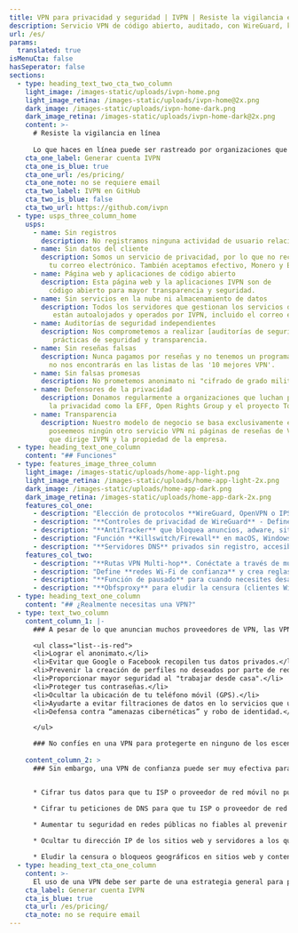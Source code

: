 ```yaml
---
title: VPN para privacidad y seguridad | IVPN | Resiste la vigilancia en línea
description: Servicio VPN de código abierto, auditado, con WireGuard, killswitch y bloqueador de rastreadores. Sin registros, sin falsas promesas. Inscripción anónima con garantía de reembolso de 30 días.
url: /es/
params:
  translated: true
isMenuCta: false
hasSeperator: false
sections:
  - type: heading_text_two_cta_two_column
    light_image: /images-static/uploads/ivpn-home.png
    light_image_retina: /images-static/uploads/ivpn-home@2x.png
    dark_image: /images-static/uploads/ivpn-home-dark.png
    dark_image_retina: /images-static/uploads/ivpn-home-dark@2x.png
    content: >-
      # Resiste la vigilancia en línea
    
      Lo que haces en línea puede ser rastreado por organizaciones que quizás no conozcas y pase a formar parte de un registro permanente. Una VPN no puede resolver esto por sí sola, pero puede evitar que tu ISP pueda compartir o vender tus datos.
    cta_one_label: Generar cuenta IVPN
    cta_one_is_blue: true
    cta_one_url: /es/pricing/
    cta_one_note: no se requiere email
    cta_two_label: IVPN en GitHub
    cta_two_is_blue: false
    cta_two_url: https://github.com/ivpn
  - type: usps_three_column_home
    usps:
      - name: Sin registros
        description: No registramos ninguna actividad de usuario relacionada con el uso del servicio VPN, como se explica en nuestra clara [política de privacidad](/es/privacy).
      - name: Sin datos del cliente
        description: Somos un servicio de privacidad, por lo que no recopilamos ni almacenamos ningún dato personal al registrarse, ni siquiera
          tu correo electrónico. También aceptamos efectivo, Monero y Bitcoin.
      - name: Página web y aplicaciones de código abierto
        description: Esta página web y la aplicaciones IVPN son de
          código abierto para mayor transparencia y seguridad.
      - name: Sin servicios en la nube ni almacenamiento de datos
        description: Todos los servidores que gestionan los servicios de IVPN
           están autoalojados y operados por IVPN, incluido el correo electrónico y atencion al cliente.
      - name: Auditorías de seguridad independientes
        description: Nos comprometemos a realizar [auditorías de seguridad anuales](/en/blog/tags/audit/) para mejorar nuestras
           prácticas de seguridad y transparencia.
      - name: Sin reseñas falsas
        description: Nunca pagamos por reseñas y no tenemos un programa de afiliados, por lo que
          no nos encontrarás en las listas de las '10 mejores VPN'.
      - name: Sin falsas promesas
        description: No prometemos anonimato ni "cifrado de grado militar". Publicamos extensas [guías de privacidad](/privacy-guides/) y educamos a nuestros clientes sobre lo que una VPN puede lograr de manera realista.
      - name: Defensores de la privacidad
        description: Donamos regularmente a organizaciones que luchan por el derecho a
          la privacidad como la EFF, Open Rights Group y el proyecto Tor.
      - name: Transparencia
        description: Nuestro modelo de negocio se basa exclusivamente en suscripciones de pago. No
          poseemeos ningún otro servicio VPN ni páginas de reseñas de VPN. Revisa [el equipo](/es/team/)
          que dirige IVPN y la propiedad de la empresa.
  - type: heading_text_one_column
    content: "## Funciones"
  - type: features_image_three_column
    light_image: /images-static/uploads/home-app-light.png
    light_image_retina: /images-static/uploads/home-app-light-2x.png
    dark_image: /images-static/uploads/home-app-dark.png
    dark_image_retina: /images-static/uploads/home-app-dark-2x.png
    features_col_one:
      - description: "Elección de protocolos **WireGuard, OpenVPN o IPSec** utilizando las aplicaciones IVPN o cualquier otro cliente VPN compatible."
      - description: "**Controles de privacidad de WireGuard** - Define una programación personalizada para la rotación automática de claves y direcciones IP."
      - description: "**AntiTracker** que bloquea anuncios, adware, sitios web maliciosos y rastreadores de recopilación de datos."
      - description: "Función **Killswitch/Firewall** en macOS, Windows, Linux, Android y la función On-demand incorporada en iOS. Ofrece protección contra filtraciones DNS, IPv6, WebRTC y desconexiones."
      - description: "**Servidores DNS** privados sin registro, accesibles a través de nuestra VPN."
    features_col_two:
      - description: "**Rutas VPN Multi-hop**. Conéctate a través de múltiples servidores en jurisdicciones diferentes para mejorar la privacidad."
      - description: "Define **redes Wi-Fi de confianza** y crea reglas para la conexión/desconexión automática."
      - description: "**Función de pausado** para cuando necesites desactivar la VPN temporalmente, tras lo cual la conexión se restablece automáticamente (excepto iOS)."
      - description: "**Obfsproxy** para eludir la censura (clientes Windows, macOS y Linux)."
  - type: heading_text_one_column
    content: "## ¿Realmente necesitas una VPN?"
  - type: text_two_column
    content_column_1: |-
      ### A pesar de lo que anuncian muchos proveedores de VPN, las VPN son inútiles (en el mejor de los casos, ineficaces) en:

      <ul class="list--is-red">
      <li>Lograr el anonimato.</li>
      <li>Evitar que Google o Facebook recopilen tus datos privados.</li>
      <li>Prevenir la creación de perfiles no deseados por parte de redes sociales o motores de búsqueda.</li>
      <li>Proporcionar mayor seguridad al "trabajar desde casa".</li>
      <li>Proteger tus contraseñas.</li>
      <li>Ocultar la ubicación de tu teléfono móvil (GPS).</li>
      <li>Ayudarte a evitar filtraciones de datos en lo servicios que utilizas en línea.</li>
      <li>Defensa contra “amenazas cibernéticas” y robo de identidad.</li>

      </ul>

      ### No confíes en una VPN para protegerte en ninguno de los escenarios anteriores.
    
    content_column_2: >
      ### Sin embargo, una VPN de confianza puede ser muy efectiva para:


      * Cifrar tus datos para que tu ISP o proveedor de red móvil no pueda vigilar ni registrar tu actividad en línea. Sin una VPN, conexiones HTTPS aún exponen a tu ISP el nombre del dominio o la dirección IP que estás visitando.

      * Cifrar tu peticiones de DNS para que tu ISP o proveedor de red móvil no pueda vigilar ni registrar los dominios que visitas.

      * Aumentar tu seguridad en redes públicas no fiables al prevenir ataques MITM.
        
      * Ocultar tu dirección IP de los sitios web y servidores a los que te conectas.

      * Eludir la censura o bloqueos geográficos en sitios web y contenidos en línea. 
  - type: heading_text_cta_one_column
    content: >-
      El uso de una VPN debe ser parte de una estrategia general para proteger tu privacidad, **pero solo si confías más en el proveedor de VPN que en tu ISP**.
    cta_label: Generar cuenta IVPN
    cta_is_blue: true
    cta_url: /es/pricing/
    cta_note: no se require email
---
```

